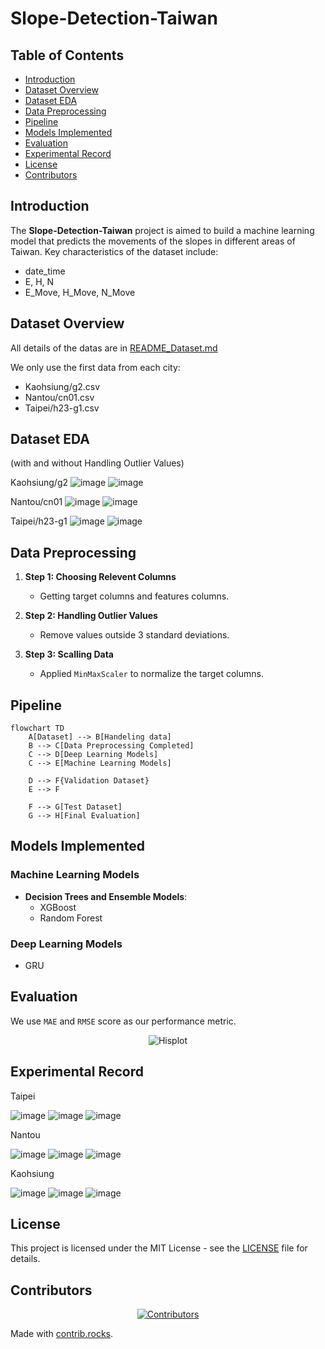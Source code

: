 # Slope-Detection-Taiwan

## Table of Contents
- [Introduction](#introduction)
- [Dataset Overview](#dataset-overview)
- [Dataset EDA](#dataset-eda)
- [Data Preprocessing](#data-preprocessing)
- [Pipeline](#pipeline)
- [Models Implemented](#models-implemented)
- [Evaluation](#evaluation)
- [Experimental Record](#experimental-record)
- [License](#license)
- [Contributors](#contributors)

## Introduction
The **Slope-Detection-Taiwan** project is aimed to build a machine learning model that predicts the movements of the slopes in different areas of Taiwan. 
Key characteristics of the dataset include:
- date_time
- E, H, N
- E_Move, H_Move, N_Move

## Dataset Overview
All details of the datas are in [README_Dataset.md](Data\README_Dataset.md)

We only use the first data from each city:
- Kaohsiung/g2.csv
- Nantou/cn01.csv
- Taipei/h23-g1.csv

## Dataset EDA
(with and without Handling Outlier Values)

Kaohsiung/g2 
![image](img/Kaohsiung_g2_original.png)
![image](img/Kaohsiung_g2_remove.png)

Nantou/cn01
![image](img/Nantou_cn01_original.png)
![image](img/Nantou_cn01_remove.png)

Taipei/h23-g1
![image](img/Taipei_h23-g1_original.png)
![image](img/Taipei_h23-g1_remove.png)

## Data Preprocessing  
1. **Step 1: Choosing Relevent Columns** 
    - Getting target columns and features columns.

2. **Step 2: Handling Outlier Values**
    - Remove values outside 3 standard deviations.

3. **Step 3: Scalling Data**
    - Applied `MinMaxScaler` to normalize the target columns.

## Pipeline

```mermaid
flowchart TD
    A[Dataset] --> B[Handeling data]
    B --> C[Data Preprocessing Completed]
    C --> D[Deep Learning Models]
    C --> E[Machine Learning Models]

    D --> F{Validation Dataset}
    E --> F
    
    F --> G[Test Dataset]
    G --> H[Final Evaluation]
```
## Models Implemented  

### Machine Learning Models

- **Decision Trees and Ensemble Models**:  
  - XGBoost  
  - Random Forest  

### Deep Learning Models
  - GRU

## Evaluation
We use `MAE` and `RMSE` score as our performance metric.
<div align="center">
  <img src="https://towardsdatascience.com/wp-content/uploads/2021/05/15OQunI-NR-S0gAZFIit1Rw.png" alt="Hisplot"/>
</div>

## Experimental Record
Taipei

![image](img/Evaluation_Result_for_EMove_Taipei-g1.png)
![image](img/Evaluation_Result_for_NMove_Taipei-g1.png)
![image](img/Evaluation_Result_for_HMove_Taipei-g1.png)

Nantou

![image](img/Evaluation_Result_for_EMove_Nantou-cn01.png)
![image](img/Evaluation_Result_for_NMove_Nantou-cn01.png)
![image](img/Evaluation_Result_for_HMove_Nantou-cn01.png)

Kaohsiung

![image](img/Evaluation_Result_for_EMove_Kaohsiung-g2.png)
![image](img/Evaluation_Result_for_NMove_Kaohsiung-g2.png)
![image](img/Evaluation_Result_for_HMove_Kaohsiung-g2.png)

## License
This project is licensed under the MIT License - see the [LICENSE](LICENSE) file for details.

## Contributors

<div align="center">
  <a href="https://github.com/andrew76214/Slope-Detection-Taiwan/graphs/contributors">
    <img src="https://contrib.rocks/image?repo=andrew76214/Slope-Detection-Taiwan" alt="Contributors"/>
  </a>
</div>

Made with [contrib.rocks](https://contrib.rocks).
